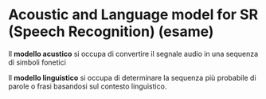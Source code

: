 # Acoustic and Language model for SR (Speech Recognition) (esame)


Il **modello acustico** si occupa di convertire il segnale audio in una
sequenza di simboli fonetici  
  
Il **modello linguistico** si occupa di determinare la sequenza più probabile
di parole o frasi basandosi sul contesto linguistico.

